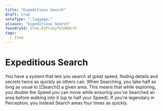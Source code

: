 ```yaml
---
title: "Expeditious Search"
draft: true
noteType: ":luggage:"
aliases: "Expeditious Search"
foundryId: Item.DIPtubyfeSmRALVt
tags:
  - Item
---
```


# Expeditious Search

You have a system that lets you search at great speed, finding details and secrets twice as quickly as others can. When Searching, you take half as long as usual to [[Search]] a given area. This means that while exploring, you double the Speed you can move while ensuring you've Searched an area before walking into it (up to half your Speed). If you're legendary in Perception, you instead Search areas four times as quickly.
